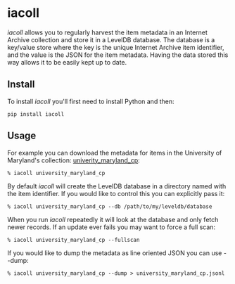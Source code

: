 # iacoll

*iacoll* allows you to regularly harvest the item metadata in an Internet
Archive collection and store it in a LevelDB database. The database is a
key/value store where the key is the unique Internet Archive item identifier,
and the value is the JSON for the item metadata. Having the data stored this way
allows it to be easily kept up to date.

## Install

To install *iacoll* you'll first need to install Python and then:

    pip install iacoll

## Usage

For example you can download the metadata for items in the University of
Maryland's collection:
[univerity_maryland_cp](https://archive.org/details/university_maryland_cp):

    % iacoll university_maryland_cp 

By default *iacoll* will create the LevelDB database in a directory named with
the item identifier. If you would like to control this you can explicitly pass
it:

    % iacoll university_maryland_cp --db /path/to/my/leveldb/database

When you run *iacoll* repeatedly it will look at the database and only fetch
newer records. If an update ever fails you may want to force a full scan:

    % iacoll university_maryland_cp --fullscan

If you would like to dump the metadata as line oriented JSON you can use --dump:

    % iacoll university_maryland_cp --dump > university_maryland_cp.jsonl

